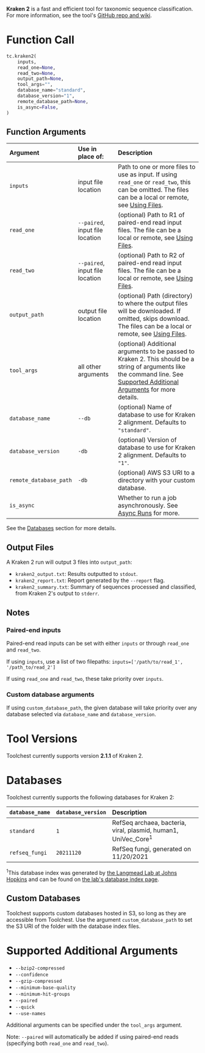 **Kraken 2** is a fast and efficient tool for taxonomic sequence classification. For more information, see the tool's 
[GitHub repo and wiki](https://github.com/DerrickWood/kraken2).

# Function Call

```python
tc.kraken2(
  	inputs,
  	read_one=None,
  	read_two=None,
  	output_path=None,
  	tool_args="",
  	database_name="standard",
  	database_version="1",
  	remote_database_path=None,
  	is_async=False,
)
```

## Function Arguments

| Argument               | Use in place of:                | Description                                                                                                                                                                                                                                              |
| :--------------------- | :------------------------------ | :------------------------------------------------------------------------------------------------------------------------------------------------------------------------------------------------------------------------------------------------------- |
| `inputs`               | input file location             | Path to one or more files to use as input. If using `read_one` or `read_two`, this can be omitted. The files can be a local or remote, see [Using Files](../../getting-started/using-files.md).                                  |
| `read_one`             | `--paired`, input file location | (optional) Path to R1 of paired-end read input files. The file can be a local or remote, see [Using Files](../../getting-started/using-files.md).                                                                                |
| `read_two`             | `--paired`, input file location | (optional) Path to R2 of paired-end read input files. The file can be a local or remote, see [Using Files](../../getting-started/using-files.md).                                                                                |
| `output_path`          | output file location            | (optional) Path (directory) to where the output files will be downloaded. If omitted, skips download. The files can be a local or remote, see [Using Files](../../getting-started/using-files.md).                               |
| `tool_args`            | all other arguments             | (optional) Additional arguments to be passed to Kraken 2. This should be a string of arguments like the command line. See [Supported Additional Arguments](#supported-additional-arguments) for more details. |
| `database_name`        | `--db`                          | (optional) Name of database to use for Kraken 2 alignment. Defaults to `"standard"`.                                                                                                                                                                     |
| `database_version`     | `-db`                           | (optional) Version of database to use for Kraken 2 alignment. Defaults to `"1"`.                                                                                                                                                                         |
| `remote_database_path` | `-db`                           | (optional) AWS S3 URI to a directory with your custom database.                                                                                                                                                                                          |
| `is_async`             |                                 | Whether to run a job asynchronously.  See [Async Runs](../../feature-reference/async-runs.md) for more.                                                                                                                                                                  |

See the [Databases](#databases) section for more details.

## Output Files

A Kraken 2 run will output 3 files into `output_path`:

- `kraken2_output.txt`: Results outputted to `stdout`.
- `kraken2_report.txt`: Report generated by the `--report` flag.
- `kraken2_summary.txt`: Summary of sequences processed and classified, from Kraken 2's output to `stderr`.

## Notes

### Paired-end inputs

Paired-end read inputs can be set with either `inputs` or through `read_one` and `read_two`.

If using `inputs`, use a list of two filepaths: `inputs=['/path/to/read_1', '/path_to/read_2']`

If using `read_one` and `read_two`, these take priority over `inputs`.

### Custom database arguments

If using `custom_database_path`, the given database will take priority over any database selected via `database_name` and `database_version`.

# Tool Versions

Toolchest currently supports version **2.1.1** of Kraken 2.

# Databases

Toolchest currently supports the following databases for Kraken 2:

| `database_name` | `database_version` | Description                                                               |
| :-------------- | :----------------- | :------------------------------------------------------------------------ |
| `standard`      | `1`                | RefSeq archaea, bacteria, viral, plasmid, human1, UniVec_Core<sup>1</sup> |
| `refseq_fungi`  | `20211120`         | RefSeq fungi, generated on 11/20/2021                                     |

<sup>1</sup>This database index was generated by [the Langmead Lab at Johns Hopkins](https://langmead-lab.org/) and can be found on [the lab's database index page](https://benlangmead.github.io/aws-indexes/k2).

## Custom Databases

Toolchest supports custom databases hosted in S3, so long as they are accessible from Toolchest. Use the argument `custom_database_path` to set the S3 URI of the folder with the database index files.

# Supported Additional Arguments

- `--bzip2-compressed`
- `--confidence`
- `--gzip-compressed`
- `--minimum-base-quality`
- `--minimum-hit-groups`
- `--paired`
- `--quick`
- `--use-names`

Additional arguments can be specified under the `tool_args` argument.

Note: `--paired` will automatically be added if using paired-end reads (specifying both `read_one` and `read_two`).